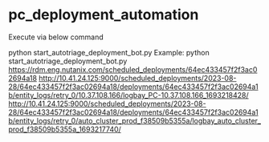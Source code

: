 # pc_deployment_automation
Execute via below command

python start_autotriage_deployment_bot.py <RDM Link> <PC LogURL location> <PE LogURL location>
Example:
 python start_autotriage_deployment_bot.py https://rdm.eng.nutanix.com/scheduled_deployments/64ec433457f2f3ac02694a18 http://10.41.24.125:9000/scheduled_deployments/2023-08-28/64ec433457f2f3ac02694a18/deployments/64ec433457f2f3ac02694a1b/entity_logs/retry_0/10.37.108.166/logbay_PC-10.37.108.166_1693218428/ http://10.41.24.125:9000/scheduled_deployments/2023-08-28/64ec433457f2f3ac02694a18/deployments/64ec433457f2f3ac02694a1b/entity_logs/retry_0/auto_cluster_prod_f38509b5355a/logbay_auto_cluster_prod_f38509b5355a_1693217740/

